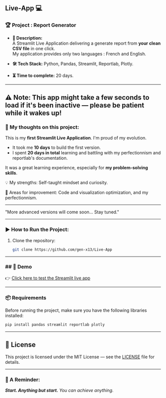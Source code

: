 ## Live-App 💻

### **🏆 Project : Report Generator**

- **📌 Description:**  
  A Streamlit Live Application delivering a generate report from **your clean CSV file** in one click.  
  My application provides only two languages : French and English.

- **🛠 Tech Stack:** Python, Pandas, Streamlit, Reportlab, Plotly.  
- **⏳ Time to complete:** 20 days.

---
⚠️ Note: This app might take a few seconds to load if it's been inactive — please be patient while it wakes up!
---

### **💭 My thoughts on this project:** 
This is my **first Streamlit Live Application**. I'm proud of my evolution.  
- It took me **10 days** to build the first version.  
- I spent **20 days in total** learning and battling with my perfectionnism and reportlab's documentation.

It was a great learning experience, especially for **my problem-solving skills**.

💡 My strengths: Self-taught mindset and curiosity.

🚀 Areas for improvement: Code and visualization optimization, and my perfectionnism.

---

"More advanced versions will come soon... Stay tuned."

---
### **▶️ How to Run the Project:**  
1. Clone the repository:  
   ```bash
   git clone https://github.com/gen-x13/Live-App
   ```
---

### **## 🚀 Demo**

👉 [Click here to test the Streamlit live app](https://live-report-generator.streamlit.app/)

---

### **📦 Requirements**  
Before running the project, make sure you have the following libraries installed:  
```bash
pip install pandas streamlit reportlab plotly

```
---

## 📝 License

This project is licensed under the MIT License — see the [LICENSE](./LICENSE) file for details.

---

### **💜 A Reminder:**

***Start. Anything but start.***
*You can achieve anything.*
